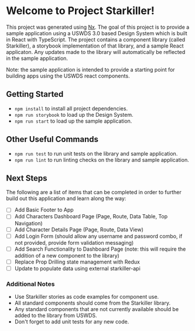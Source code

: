 # Welcome to Project Starkiller!

This project was generated using [Nx](https://nx.dev). The goal of this project is to provide a sample application using a USWDS 3.0 based Design System which is built in React with TypeScript. The project contains a component library (called Starkiller), a storybook implementation of that library, and a sample React applicaton. Any updates made to the library will automatically be reflected in the sample application.

Note: the sample application is intended to provide a starting point for building apps using the USWDS react components.

## Getting Started

- `npm install` to install all project dependencies.
- `npm run storybook` to load up the Design System.
- `npm run start` to load up the sample application.

## Other Useful Commands

- `npm run test` to run unit tests on the library and sample application.
- `npm run lint` to run linting checks on the library and sample application.

## Next Steps

The following are a list of items that can be completed in order to further build out this application and learn along the way:

- [ ] Add Basic Footer to App
- [ ] Add Characters Dashboard Page (Page, Route, Data Table, Top Navigation)
- [ ] Add Character Details Page (Page, Route, Data View)
- [ ] Add Login Form (should allow any username and password combo, if not provided, provide form validation messaging)
- [ ] Add Search Functionality to Dashboard Page (note: this will require the addition of a new component to the library)
- [ ] Replace Prop Drilling state management with Redux
- [ ] Update to populate data using external starkiller-api

### Additional Notes

- Use Starkiller stories as code examples for component use.
- All standard components should come from the Starkiller library.
- Any standard components that are not currently available should be added to the library from USWDS.
- Don't forget to add unit tests for any new code.
